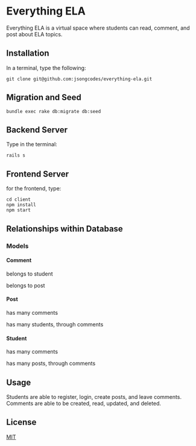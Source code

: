 # Everything ELA

Everything ELA is a virtual space where students can read, comment, and post about ELA topics.

## Installation

In a terminal, type the following:

```
git clone git@github.com:jsongcodes/everything-ela.git
```

## Migration and Seed

```
bundle exec rake db:migrate db:seed

```

## Backend Server
Type in the terminal:
```
rails s
```

## Frontend Server

for the frontend, type:
```
cd client
npm install
npm start
```
## Relationships within Database

### Models

#### Comment
belongs to student

belongs to post

#### Post
has many comments

has many students, through comments

#### Student
has many comments

has many posts, through comments

## Usage

Students are able to register, login, create posts, and leave comments. Comments are able to be created, read, updated, and deleted. 

## License

[MIT](https://choosealicense.com/licenses/mit/)